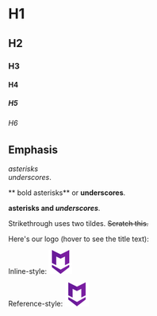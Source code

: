 # H1
## H2
### H3
#### H4
##### H5
###### H6


## Emphasis 
*asterisks*  
_underscores_.

** bold asterisks** or __underscores__.

**asterisks and _underscores_**.

Strikethrough uses two tildes. ~~Scratch this.~~

Here's our logo (hover to see the title text):

Inline-style: 
![alt text](https://github.com/adam-p/markdown-here/raw/master/src/common/images/icon48.png "Logo Title Text 1")

Reference-style: 
![alt text][logo]

[logo]: https://github.com/adam-p/markdown-here/raw/master/src/common/images/icon48.png "Logo Title Text 2"
